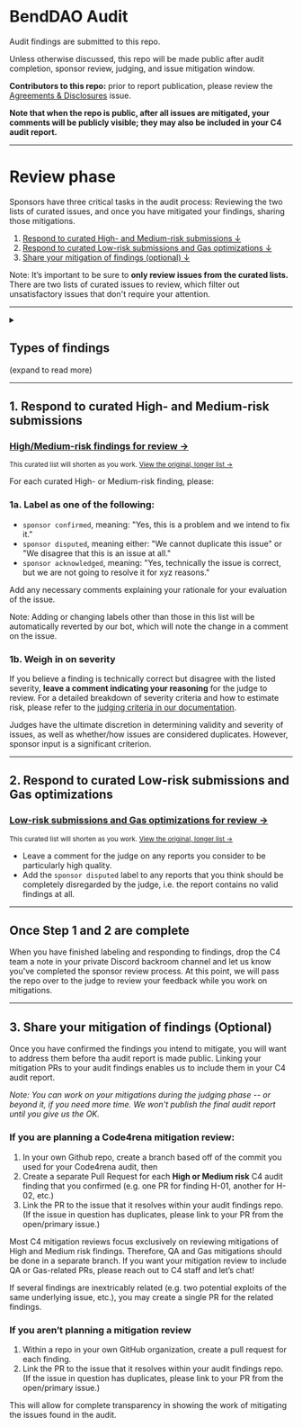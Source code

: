 <!-- 
# HMs
- High/Medium-risk - Updating list
(../../issues?q=is%3Aopen+is%3Aissue+label%3A%222+(Med+Risk)%22%2C%223+(High+Risk)%22+-label%3A%22unsatisfactory%22%2C%22insufficient+quality+report%22%2C%22sponsor+acknowledged%22%2C%22sponsor+confirmed%22%2C%22sponsor+disputed%22+)
- High/Medium-risk - Static list
(../../issues?q=is%3Aopen+is%3Aissue+label%3A%222+(Med+Risk)%22%2C%223+(High+Risk)%22+-label%3A%22unsatisfactory%22%2C%22insufficient+quality+report%22%2C%22sponsor+acknowledged%22%2C%22sponsor+confirmed%22%2C%22sponsor+disputed%22+)

# Reports
- Reports - Updating list
(../../issues?q=is%3Aopen+is%3Aissue+-label%3A"sponsor+acknowledged"%2C"sponsor+confirmed"%2C"sponsor+disputed"+label%3A"QA+(Quality+Assurance)"%2C"G+(Gas+Optimization)"%2C"analysis-advanced"+label%3A"grade-a"%2C"selected+for+report"%2C"high+quality+report")
- Reports - Static list
(../../issues?q=is%3Aopen+is%3Aissue+label%3A"2+(Med+Risk)"%2C"3+(High+Risk)"+-label%3A"unsatisfactory"%2C"insufficient+quality+report")
-->

# BendDAO Audit

Audit findings are submitted to this repo.

Unless otherwise discussed, this repo will be made public after audit completion, sponsor review, judging, and issue mitigation window.

**Contributors to this repo:** prior to report publication, please review the [Agreements & Disclosures](../../issues/1) issue.

**Note that when the repo is public, after all issues are mitigated, your comments will be publicly visible; they may also be included in your C4 audit report.**

---

# Review phase

Sponsors have three critical tasks in the audit process: Reviewing the two lists of curated issues, and once you have mitigated your findings, sharing those mitigations. 

1. [Respond to curated High- and Medium-risk submissions ↓](#1-respond-to-curated-high--and-medium-risk-submissions)
2. [Respond to curated Low-risk submissions and Gas optimizations ↓](#2-respond-to-curated-low-risk-submissions-and-gas-optimizations)
3. [Share your mitigation of findings (optional) ↓](#3-share-your-mitigation-of-findings-optional)

Note: It’s important to be sure to **only review issues from the curated lists.** There are two lists of curated issues to review, which filter out unsatisfactory issues that don't require your attention.

<hr>
<details>
<summary>&nbsp;&nbsp;&nbsp;&nbsp;&nbsp;&nbsp;<h2>Types of findings</h2> (expand to read more)</summary>

### High- or Medium-risk findings

Wardens submit issues without seeing each other's submissions, so keep in mind that there will always be findings that are duplicates. For all issues labeled `3 (High Risk)` or `2 (Medium Risk)`, these have been pre-sorted for you so that there is only one primary issue open per unique finding. All duplicates have been labeled `duplicate`, linked to a primary issue, and closed.

### QA reports and Gas reports

Any warden submissions in these two categories are submitted as bulk listings of issues and recommendations:

- **[QA reports](https://docs.code4rena.com/awarding/judging-criteria#qa-reports-low-risk-and-governance-centralization-risk)** include *all* low severity findings and governance/centralization risk findings from an individual warden.
- **[Gas reports](https://docs.code4rena.com/awarding/judging-criteria#gas-reports)** include *all* gas optimization recommendations from an individual warden.
</details>
<hr>

## 1. Respond to curated High- and Medium-risk submissions

### [High/Medium-risk findings for review →](../../issues?q=is%3Aopen+is%3Aissue+label%3A%222+(Med+Risk)%22%2C%223+(High+Risk)%22+-label%3A%22unsatisfactory%22%2C%22insufficient+quality+report%22%2C%22sponsor+acknowledged%22%2C%22sponsor+confirmed%22%2C%22sponsor+disputed%22+)

<sup>This curated list will shorten as you work. [View the original, longer list →](../../issues?q=is%3Aopen+is%3Aissue+label%3A"2+(Med+Risk)"%2C"3+(High+Risk)"+-label%3A"unsatisfactory"%2C"insufficient+quality+report")</sup>

For each curated High- or Medium-risk finding, please:

### 1a. Label as one of the following:

- `sponsor confirmed`, meaning: "Yes, this is a problem and we intend to fix it."
- `sponsor disputed`, meaning either: "We cannot duplicate this issue" or "We disagree that this is an issue at all."
- `sponsor acknowledged`, meaning: "Yes, technically the issue is correct, but we are not going to resolve it for xyz reasons."

Add any necessary comments explaining your rationale for your evaluation of the issue.

Note: Adding or changing labels other than those in this list will be automatically reverted by our bot, which will note the change in a comment on the issue.

### 1b. Weigh in on severity

If you believe a finding is technically correct but disagree with the listed severity, **leave a comment indicating your reasoning** for the judge to review.
For a detailed breakdown of severity criteria and how to estimate risk, please refer to the [judging criteria in our documentation](https://docs.code4rena.com/awarding/judging-criteria/severity-categorization).

Judges have the ultimate discretion in determining validity and severity of issues, as well as whether/how issues are considered duplicates. However, sponsor input is a significant criterion.

<hr>

## 2. Respond to curated Low-risk submissions and Gas optimizations

### [Low-risk submissions and Gas optimizations for review →](../../issues?q=is%3Aopen+is%3Aissue+-label%3A"sponsor+acknowledged"%2C"sponsor+confirmed"%2C"sponsor+disputed"+label%3A"QA+(Quality+Assurance)"%2C"G+(Gas+Optimization)"%2C"analysis-advanced"+sort%3Acreated-asc)

<sup>This curated list will shorten as you work. [View the original, longer list →](../../issues?q=is%3Aopen+is%3Aissue+label%3A"QA+(Quality+Assurance)"%2C"G+(Gas+Optimization)"%2C"analysis-advanced"+sort%3Acreated-asc)</sup>

- Leave a comment for the judge on any reports you consider to be particularly high quality.
- Add the `sponsor disputed` label to any reports that you think should be completely disregarded by the judge, i.e. the report contains no valid findings at all.

<hr>

## Once Step 1 and 2 are complete

When you have finished labeling and responding to findings, drop the C4 team a note in your private Discord backroom channel and let us know you've completed the sponsor review process. At this point, we will pass the repo over to the judge to review your feedback while you work on mitigations.

<hr>

## 3. Share your mitigation of findings (Optional)

Once you have confirmed the findings you intend to mitigate, you will want to address them before tha audit report is made public. Linking your mitigation PRs to your audit findings enables us to include them in your C4 audit report. 

*Note: You can work on your mitigations during the judging phase -- or beyond it, if you need more time. We won't publish the final audit report until you give us the OK.*

### If you are planning a Code4rena mitigation review:

1. In your own Github repo, create a branch based off of the commit you used for your Code4rena audit, then
2. Create a separate Pull Request for each **High or Medium risk** C4 audit finding that you confirmed (e.g. one PR for finding H-01, another for H-02, etc.)
3. Link the PR to the issue that it resolves within your audit findings repo. (If the issue in question has duplicates, please link to your PR from the open/primary issue.)

Most C4 mitigation reviews focus exclusively on reviewing mitigations of High and Medium risk findings. Therefore, QA and Gas mitigations should be done in a separate branch. If you want your mitigation review to include QA or Gas-related PRs, please reach out to C4 staff and let’s chat!

If several findings are inextricably related (e.g. two potential exploits of the same underlying issue, etc.), you may create a single PR for the related findings.

### If you aren’t planning a mitigation review

1. Within a repo in your own GitHub organization, create a pull request for each finding.
2. Link the PR to the issue that it resolves within your audit findings repo. (If the issue in question has duplicates, please link to your PR from the open/primary issue.)

This will allow for complete transparency in showing the work of mitigating the issues found in the audit. 
